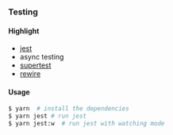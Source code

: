 ### Testing

#### Highlight

* [jest](https://facebook.github.io/jest/)
* async testing
* [supertest](https://github.com/visionmedia/supertest)
* [rewire](https://github.com/jhnns/rewire)

#### Usage

```bash
$ yarn  # install the dependencies
$ yarn jest # run jest
$ yarn jest:w  # run jest with watching mode
```
